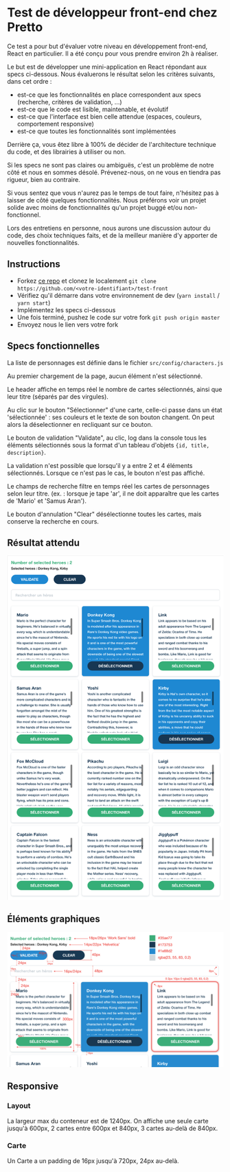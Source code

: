 # Test de développeur front-end chez Pretto

Ce test a pour but d'évaluer votre niveau en développement front-end, React en particulier. Il a été conçu pour vous prendre environ 2h à réaliser.

Le but est de développer une mini-application en React répondant aux specs ci-dessous. Nous évaluerons le résultat selon les critères suivants, dans cet ordre : 
- est-ce que les fonctionnalités en place correspondent aux specs (recherche, critères de validation, ...)
- est-ce que le code est lisible, maintenable, et évolutif
- est-ce que l'interface est bien celle attendue (espaces, couleurs, comportement responsive)
- est-ce que toutes les fonctionnalités sont implémentées

Derrière ça, vous êtez libre à 100% de décider de l'architecture technique du code, et des librairies à utiliser ou non.

Si les specs ne sont pas claires ou ambiguës, c'est un problème de notre côté et nous en sommes désolé. Prévenez-nous, on ne vous en tiendra pas rigueur, bien au contraire.

Si vous sentez que vous n'aurez pas le temps de tout faire, n'hésitez pas à laisser de côté quelques fonctionnalités. Nous préférons voir un projet solide avec moins de fonctionnalités qu'un projet buggé et/ou non-fonctionnel.

Lors des entretiens en personne, nous aurons une discussion autour du code, des choix techniques faits, et de la meilleur manière d'y apporter de nouvelles fonctionnalités.

## Instructions

- Forkez [ce repo](https://github.com/finspot/test-front.git) et clonez le localement `git clone https://github.com/<votre-identifiant>/test-front`
- Vérifiez qu'il démarre dans votre environnement de dev (`yarn install` / `yarn start`)
- Implémentez les specs ci-dessous
- Une fois terminé, pushez le code sur votre fork `git push origin master`
- Envoyez nous le lien vers votre fork

## Specs fonctionnelles

La liste de personnages est définie dans le fichier `src/config/characters.js`

Au premier chargement de la page, aucun élément n'est sélectionné.

Le header affiche en temps réel le nombre de cartes sélectionnés, ainsi que leur titre (séparés par des virgules).

Au clic sur le bouton "Sélectionner" d'une carte, celle-ci passe dans un état 'sélectionnée' : ses couleurs et le texte de son bouton changent. On peut alors la déselectionner en recliquant sur ce bouton.

Le bouton de validation "Validate", au clic, log dans la console tous les éléments sélectionnés sous la format d'un tableau d'objets `{id, title, description}`.

La validation n'est possible que lorsqu'il y a entre 2 et 4 éléments sélectionnés. Lorsque ce n'est pas le cas, le bouton n'est pas affiché.

Le champs de recherche filtre en temps réel les cartes de personnages selon leur titre. (ex. : lorsque je tape 'ar', il ne doit apparaître que les cartes de 'Mario' et 'Samus Aran').

Le bouton d'annulation "Clear" désélectionne toutes les cartes, mais conserve la recherche en cours.

## Résultat attendu

![Maquette test front end Pretto](smashbros.png)

## Éléments graphiques

![Annotations](annotations.png)

## Responsive

### Layout

La largeur max du conteneur est de 1240px. On affiche une seule carte jusqu'à 600px, 2 cartes entre 600px et 840px, 3 cartes au-delà de 840px.

### Carte

Un Carte a un padding de 16px jusqu'à 720px, 24px au-delà.
